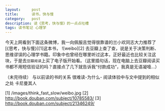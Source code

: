 ```yaml
---
layout:     post
title:      读书，快与慢
category:   post
description: 读《思考，快与慢》的一点点吐槽
tags: 读书笔记 心理学
---
```

今天上网看到下面这条微博，我一向佩服且觉得很靠谱的兰小欢同志大力推荐了[《思考，快与慢》][1]这本书，
![weibo][2]
去豆瓣上查了查，说是关于决策判断、思维谬误的心理学书籍。印象中也曾经在哪里听过这本，正好最近也比较关注这块，于是去`豆瓣阅读`上买了电子版开始看。（这里插句话，现在电脑上去豆瓣阅读买书都不用短信验证的吗？直接点了几下就告诉我“付款成功”，我真是无语凝噎...）


（未完待续）
与以前读的书的关系
很难读-为什么-
阅读体验中与文中提到的相似之处
卡尼曼其人

[1] /images/think_fast_slow/weibo.jpg
[2] http://book.douban.com/subject/10785583/
[3] http://book.douban.com/subject/21346249/

